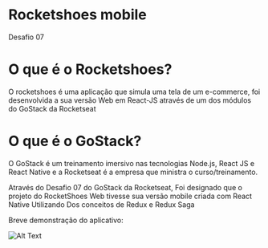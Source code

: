  <h1>Rocketshoes mobile</h1>
 <p>Desafio 07</p>
 
 # O que é o Rocketshoes?
 O rocketshoes é uma aplicação que simula uma tela de um e-commerce, foi desenvolvida a sua versão Web em React-JS através de um dos módulos do GoStack da Rocketseat
 
 # O que é o GoStack?
 O GoStack é um treinamento imersivo nas tecnologias Node.js, React JS e React Native e a Rocketseat é a empresa que ministra o curso/treinamento.
 
 <p>
  Através do Desafio 07 do GoStack da Rocketseat, Foi designado que o projeto do RocketShoes Web tivesse sua versão mobile criada com React Native Utilizando Dos conceitos de Redux e Redux Saga
   
 </p>
 
 Breve demonstração do aplicativo:

![Alt Text](https://user-images.githubusercontent.com/54908803/69250727-fad8df80-0b8e-11ea-85a4-bc4875c3ed69.gif)


